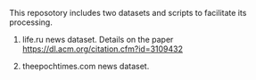 This reposotory includes two datasets and scripts to facilitate its processing.

1. life.ru news dataset.
Details on the paper https://dl.acm.org/citation.cfm?id=3109432

2. theepochtimes.com news dataset.